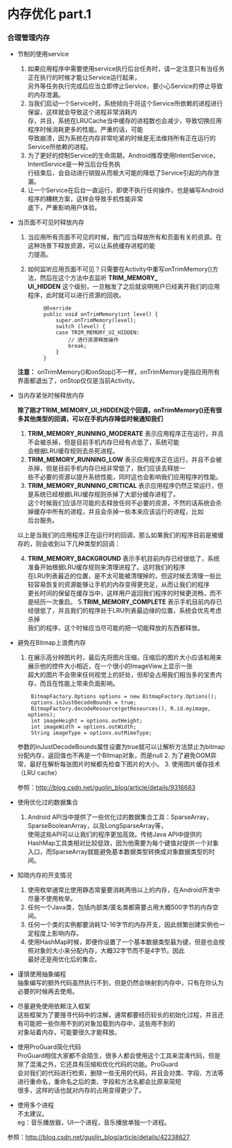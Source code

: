 #   内存优化 part.1
### 合理管理内存  
*   节制的使用service

    1. 如果应用程序中需要使用service执行后台任务时，请一定注意只有当任务正在执行的时候才能让Service运行起来，      
    另外等任务执行完成后应当立即停止Service，要小心Service的停止导致的内存泄漏。       
    2. 当我们启动一个Service时，系统倾向于将这个Service所依赖的进程进行保留，这样就会导致这个进程非常消耗内   
    存，并且，系统在LRUCache当中缓存的进程数也会减少，导致切换应用程序时候消耗更多的性能。严重的话，可能  
    导致崩溃，因为系统在内存非常吃紧的时候是无法维持所有正在运行的Service所依赖的进程。
    3. 为了更好的控制Service的生命周期，Android推荐使用IntentService，IntentService是一种当后台任务执      
    行结束后，会自动进行销毁从而极大可能的降低了Service引起的内存泄漏。
    4. 让一个Service在后台一直运行，即使不执行任何操作，也是编写Android程序的糟糕方案，这样会导致手机性能非常       
    底下，严重影响用户体验。
    
*   当页面不可见时释放内存     
    1. 当应用所有页面不可见的时候，我门应当释放所有和页面有关的资源。在这种场景下释放资源，可以让系统缓存进程的能        
    力提高。        
    2. 如何监听应用页面不可见？只需要在Activity中重写onTrimMemory()方法，然后在这个方法中去监听 **TRIM_MEMORY_  
    UI_HIDDEN** 这个级别，一旦触发了之后就说明用户已经离开我们的应用程序，此时就可以进行资源的回收。
            
                @Override  
                public void onTrimMemory(int level) {  
                    super.onTrimMemory(level);  
                    switch (level) {  
                    case TRIM_MEMORY_UI_HIDDEN:  
                        // 进行资源释放操作  
                        break;  
                    }  
                }  
                
    **注意：** onTrimMemory()和onStop()不一样，onTrimMemory是指应用所有界面都退出了，onStop仅仅是当前Activity。
           
*   当内存紧张时候释放内存     

    **除了刚才TRIM_MEMORY_UI_HIDDEN这个回调，onTrimMemory()还有很多其他类型的回调，可以在手机内存降低时候通知我们** 
    1. **TRIM_MEMORY_RUNNING_MODERATE** 表示应用程序正在运行，并且不会被杀掉，但是目前手机内存已经有点低了，系统可能      
    会根据LRU缓存规则去杀死进程。
    2. **TRIM_MEMORY_RUNNING_LOW** 表示应用程序正在运行，并且不会被杀掉，但是目前手机内存已经非常低了，我们应该去释放一   
    些不必要的资源以提升系统性能，同时这也会影响我们应用程序的性能。        
    3. **TRIM_MEMORY_RUNNING_CRITICAL** 表示应用程序仍然正常运行，但是系统已经根据LRU缓存规则杀掉了大部分缓存进程了。    
    这个时候我们应该尽可能的去释放任何不必要的资源，不然的话系统会杀掉缓存中所有的进程，并且会杀掉一些本来应该运行的进程，比如   
    后台服务。
    
    以上是当我们的应用程序正在运行时的回调，那么如果我们的程序目前是被缓存的，则会收到以下几种类型的回调：     
    
    4. **TRIM_MEMORY_BACKGROUND** 表示手机目前内存已经很低了，系统准备开始根据LRU缓存规则来清理进程了。这时我们的程序       
    在LRU列表最近的位置，是不太可能被清理掉的，但这时候去清理一些比较容易恢复的资源能够让手机的内存变得更充足，从而让我们的程序     
    更长时间的保留在缓存当中，这样用户返回我们程序的时候更流畅，而不是经历一次重启。
    5.**TRIM_MEMORY_COMPLETE**  表示手机目前内存已经很低了，并且我们的程序处于LRU列表最边缘的位置，系统会优先考虑杀掉    
    我们的程序，这个时候应当尽可能的把一切能释放的东西都释放。
    
*   避免在Bitmap上浪费内存      
    1. 在展示高分辨图片时，最后先将图片压缩，压缩后的图片大小应该和用来展示他的控件大小相近，在一个很小的ImageView上显示一张      
    超大的图片不会带来任何视觉上的好处，但却会占用我们相当多的宝贵内存，而且在性能上带来负面影响。     
    
            BitmapFactory.Options options = new BitmapFactory.Options();  
            options.inJustDecodeBounds = true;  
            BitmapFactory.decodeResource(getResources(), R.id.myimage, options);  
            int imageHeight = options.outHeight;  
            int imageWidth = options.outWidth;  
            String imageType = options.outMimeType;         
        
    参数的inJustDecodeBounds属性设置为true就可以让解析方法禁止为bitmap分配内存，返回值也不再是一个Bitmap对象，而是null
    2. 为了避免OOM异常，最好在解析每张图片时候都先检查下图片的大小。
    3. 使用图片缓存技术（LRU cache）
    
    参照：http://blog.csdn.net/guolin_blog/article/details/9316683      
    
*   使用优化过的数据集合      
    1. Android API当中提供了一些优化过的数据集合工具：SparseArray，SparseBooleanArray，以及LongSparseArray等，      
    使用这些API可以让我们的程序更加高效。传统Java API中提供的HashMap工具类相对比较低效，因为他需要为每个键值对提供一个对象        
    入口，而SparseArray就能避免基本数据类型转换成对象数据类型的时间。
    
*   知晓内存的开支情况       
    1. 使用枚举通常比使用静态常量要消耗两倍以上的内存，在Android开发中尽量不使用枚举。
    2. 任何一个Java类，包括内部类/匿名类都需要占用大概500字节的内存空间。
    3. 任何一个类的实例都要消耗12-16字节的内存开支，因此频繁创建实例也一定程度上影响内存。
    4. 使用HashMap时候，即便你设置了一个基本数据类型最为键，但是也会按照对象的大小来分配内存，大概32字节而不是4字节。因此   
    最好还是用优化后的集合。
    
*   谨慎使用抽象编程        
    抽象编写的额外代码虽然执行不到，但是仍然会映射到内存中，只有在你认为必要的时候再去使用。        
    
*   尽量避免使用依赖注入框架    
    这些框架为了要搜寻代码中的注解，通常都要经历较长的初始化过程，并且还有可能把一些你用不到的对象加载到内存中，这些用不到的        
    对象站着内存，可能要很久才能释放。       
        
*   使用ProGuard简化代码  
    ProGuard相信大家都不会陌生，很多人都会使用这个工具来混淆代码，但是除了混淆之外，它还具有压缩和优化代码的功能。ProGuard     
    会对我们的代码进行检索，删除一些无用的代码，并且会对类、字段、方法等进行重命名，重命名之后的类、字段和方法名都会比原来简短       
    很多，这样的话也就对内存的占用变得更少了。
    
*   使用多个进程      
    不太建议。           
    eg：音乐播放器，UI一个进程，音乐播放单独一个进程。
    
    
参照：http://blog.csdn.net/guolin_blog/article/details/42238627